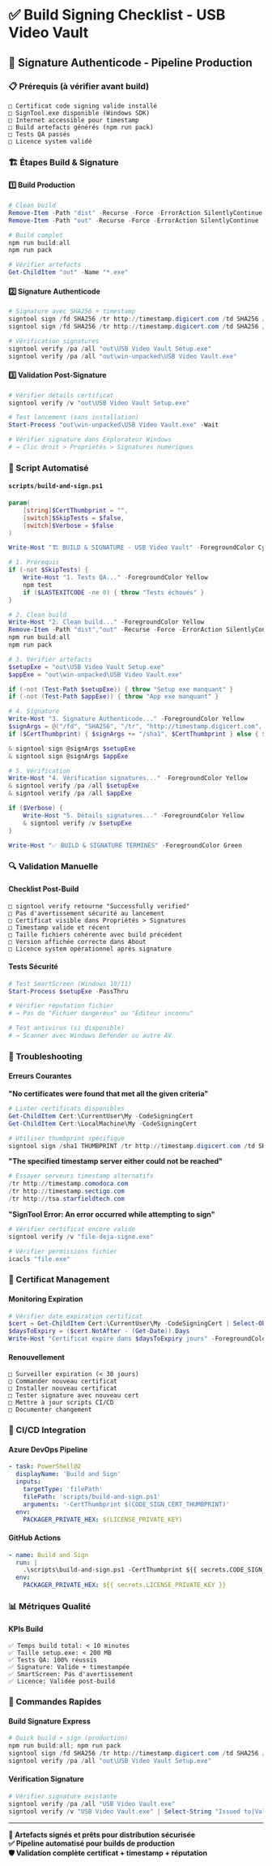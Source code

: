# ✅ Build Signing Checklist - USB Video Vault

## 🔐 Signature Authenticode - Pipeline Production

### 📋 Prérequis (à vérifier avant build)

```
□ Certificat code signing valide installé
□ SignTool.exe disponible (Windows SDK)
□ Internet accessible pour timestamp
□ Build artefacts générés (npm run pack)
□ Tests QA passés
□ Licence system validé
```

### 🏗️ Étapes Build & Signature

#### 1️⃣ Build Production
```powershell
# Clean build
Remove-Item -Path "dist" -Recurse -Force -ErrorAction SilentlyContinue
Remove-Item -Path "out" -Recurse -Force -ErrorAction SilentlyContinue

# Build complet
npm run build:all
npm run pack

# Vérifier artefacts
Get-ChildItem "out" -Name "*.exe"
```

#### 2️⃣ Signature Authenticode
```powershell
# Signature avec SHA256 + timestamp
signtool sign /fd SHA256 /tr http://timestamp.digicert.com /td SHA256 /a "out\USB Video Vault Setup.exe"
signtool sign /fd SHA256 /tr http://timestamp.digicert.com /td SHA256 /a "out\win-unpacked\USB Video Vault.exe"

# Vérification signatures
signtool verify /pa /all "out\USB Video Vault Setup.exe"
signtool verify /pa /all "out\win-unpacked\USB Video Vault.exe"
```

#### 3️⃣ Validation Post-Signature
```powershell
# Vérifier détails certificat
signtool verify /v "out\USB Video Vault Setup.exe"

# Test lancement (sans installation)
Start-Process "out\win-unpacked\USB Video Vault.exe" -Wait

# Vérifier signature dans Explorateur Windows
# → Clic droit > Propriétés > Signatures numériques
```

### 📄 Script Automatisé

#### `scripts/build-and-sign.ps1`
```powershell
param(
    [string]$CertThumbprint = "",
    [switch]$SkipTests = $false,
    [switch]$Verbose = $false
)

Write-Host "🏗️ BUILD & SIGNATURE - USB Video Vault" -ForegroundColor Cyan

# 1. Prérequis
if (-not $SkipTests) {
    Write-Host "1. Tests QA..." -ForegroundColor Yellow
    npm test
    if ($LASTEXITCODE -ne 0) { throw "Tests échoués" }
}

# 2. Clean build
Write-Host "2. Clean build..." -ForegroundColor Yellow
Remove-Item -Path "dist","out" -Recurse -Force -ErrorAction SilentlyContinue
npm run build:all
npm run pack

# 3. Vérifier artefacts
$setupExe = "out\USB Video Vault Setup.exe"
$appExe = "out\win-unpacked\USB Video Vault.exe"

if (-not (Test-Path $setupExe)) { throw "Setup exe manquant" }
if (-not (Test-Path $appExe)) { throw "App exe manquant" }

# 4. Signature
Write-Host "3. Signature Authenticode..." -ForegroundColor Yellow
$signArgs = @("/fd", "SHA256", "/tr", "http://timestamp.digicert.com", "/td", "SHA256")
if ($CertThumbprint) { $signArgs += "/sha1", $CertThumbprint } else { $signArgs += "/a" }

& signtool sign @signArgs $setupExe
& signtool sign @signArgs $appExe

# 5. Vérification
Write-Host "4. Vérification signatures..." -ForegroundColor Yellow
& signtool verify /pa /all $setupExe
& signtool verify /pa /all $appExe

if ($Verbose) {
    Write-Host "5. Détails signatures..." -ForegroundColor Yellow
    & signtool verify /v $setupExe
}

Write-Host "✅ BUILD & SIGNATURE TERMINÉS" -ForegroundColor Green
```

### 🔍 Validation Manuelle

#### Checklist Post-Build
```
□ signtool verify retourne "Successfully verified"
□ Pas d'avertissement sécurité au lancement
□ Certificat visible dans Propriétés > Signatures
□ Timestamp valide et récent
□ Taille fichiers cohérente avec build précédent
□ Version affichée correcte dans About
□ Licence system opérationnel après signature
```

#### Tests Sécurité
```powershell
# Test SmartScreen (Windows 10/11)
Start-Process $setupExe -PassThru

# Vérifier réputation fichier
# → Pas de "Fichier dangereux" ou "Éditeur inconnu"

# Test antivirus (si disponible)
# → Scanner avec Windows Defender ou autre AV
```

### 🚨 Troubleshooting

#### Erreurs Courantes

**"No certificates were found that met all the given criteria"**
```powershell
# Lister certificats disponibles
Get-ChildItem Cert:\CurrentUser\My -CodeSigningCert
Get-ChildItem Cert:\LocalMachine\My -CodeSigningCert

# Utiliser thumbprint spécifique
signtool sign /sha1 THUMBPRINT /tr http://timestamp.digicert.com /td SHA256 /fd SHA256 "file.exe"
```

**"The specified timestamp server either could not be reached"**
```powershell
# Essayer serveurs timestamp alternatifs
/tr http://timestamp.comodoca.com
/tr http://timestamp.sectigo.com  
/tr http://tsa.starfieldtech.com
```

**"SignTool Error: An error occurred while attempting to sign"**
```powershell
# Vérifier certificat encore valide
signtool verify /v "file-deja-signe.exe"

# Vérifier permissions fichier
icacls "file.exe"
```

### 📅 Certificat Management

#### Monitoring Expiration
```powershell
# Vérifier date expiration certificat
$cert = Get-ChildItem Cert:\CurrentUser\My -CodeSigningCert | Select-Object -First 1
$daysToExpiry = ($cert.NotAfter - (Get-Date)).Days
Write-Host "Certificat expire dans $daysToExpiry jours" -ForegroundColor $(if($daysToExpiry -lt 30) {'Red'} else {'Green'})
```

#### Renouvellement
```
□ Surveiller expiration (< 30 jours)
□ Commander nouveau certificat
□ Installer nouveau certificat
□ Tester signature avec nouveau cert
□ Mettre à jour scripts CI/CD
□ Documenter changement
```

### 🔧 CI/CD Integration

#### Azure DevOps Pipeline
```yaml
- task: PowerShell@2
  displayName: 'Build and Sign'
  inputs:
    targetType: 'filePath'
    filePath: 'scripts/build-and-sign.ps1'
    arguments: '-CertThumbprint $(CODE_SIGN_CERT_THUMBPRINT)'
  env:
    PACKAGER_PRIVATE_HEX: $(LICENSE_PRIVATE_KEY)
```

#### GitHub Actions
```yaml
- name: Build and Sign
  run: |
    .\scripts\build-and-sign.ps1 -CertThumbprint ${{ secrets.CODE_SIGN_CERT_THUMBPRINT }}
  env:
    PACKAGER_PRIVATE_HEX: ${{ secrets.LICENSE_PRIVATE_KEY }}
```

### 📊 Métriques Qualité

#### KPIs Build
```
✅ Temps build total: < 10 minutes
✅ Taille setup.exe: < 200 MB
✅ Tests QA: 100% réussis
✅ Signature: Valide + timestampée
✅ SmartScreen: Pas d'avertissement
✅ Licence: Validée post-build
```

### 🎯 Commandes Rapides

#### Build Signature Express
```powershell
# Quick build + sign (production)
npm run build:all; npm run pack
signtool sign /fd SHA256 /tr http://timestamp.digicert.com /td SHA256 /a "out\USB Video Vault Setup.exe"
signtool verify /pa /all "out\USB Video Vault Setup.exe"
```

#### Vérification Signature
```powershell
# Vérifier signature existante
signtool verify /pa /all "USB Video Vault.exe"
signtool verify /v "USB Video Vault.exe" | Select-String "Issued to|Valid from|Valid to"
```

---

**🔐 Artefacts signés et prêts pour distribution sécurisée**  
**✅ Pipeline automatisé pour builds de production**  
**🛡️ Validation complète certificat + timestamp + réputation**